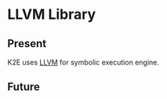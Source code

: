 # LLVM Library
## Present
K2E uses [LLVM](https://llvm.org) for symbolic execution engine.
## Future
